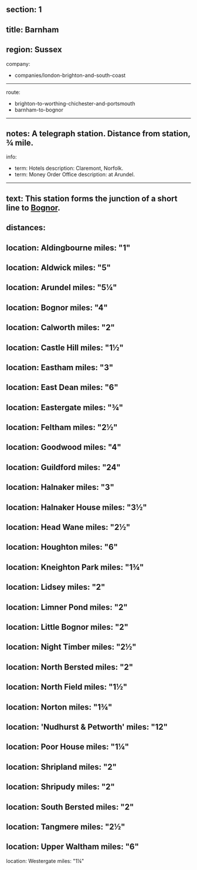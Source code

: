 section: 1
----
title: Barnham
----
region: Sussex
----
company:
- companies/london-brighton-and-south-coast
----
route:
- brighton-to-worthing-chichester-and-portsmouth
- barnham-to-bognor
----
notes: A telegraph station. Distance from station, ¾ mile.
----
info:
- term: Hotels
  description: Claremont, Norfolk.
- term: Money Order Office
  description: at Arundel.
----
text: This station forms the junction of a short line to [Bognor](/stations/bognor).
----
distances:
- 
  location: Aldingbourne
  miles: "1"
- 
  location: Aldwick
  miles: "5"
- 
  location: Arundel
  miles: "5¼"
- 
  location: Bognor
  miles: "4"
- 
  location: Calworth
  miles: "2"
- 
  location: Castle Hill
  miles: "1½"
- 
  location: Eastham
  miles: "3"
- 
  location: East Dean
  miles: "6"
- 
  location: Eastergate
  miles: "¾"
- 
  location: Feltham
  miles: "2½"
- 
  location: Goodwood
  miles: "4"
- 
  location: Guildford
  miles: "24"
- 
  location: Halnaker
  miles: "3"
- 
  location: Halnaker House
  miles: "3½"
- 
  location: Head Wane
  miles: "2½"
- 
  location: Houghton
  miles: "6"
- 
  location: Kneighton Park
  miles: "1¾"
- 
  location: Lidsey
  miles: "2"
- 
  location: Limner Pond
  miles: "2"
- 
  location: Little Bognor
  miles: "2"
- 
  location: Night Timber
  miles: "2½"
- 
  location: North Bersted
  miles: "2"
- 
  location: North Field
  miles: "1½"
- 
  location: Norton
  miles: "1¾"
- 
  location: 'Nudhurst & Petworth'
  miles: "12"
- 
  location: Poor House
  miles: "1¼"
- 
  location: Shripland
  miles: "2"
- 
  location: Shripudy
  miles: "2"
- 
  location: South Bersted
  miles: "2"
- 
  location: Tangmere
  miles: "2½"
- 
  location: Upper Waltham
  miles: "6"
- 
  location: Westergate
  miles: "1¼"
